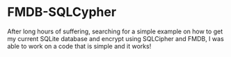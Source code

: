 # FMDB-SQLCypher
After long hours of suffering, searching for a simple example on how to get my current SQLite database and encrypt using SQLCipher and FMDB, I was able to work on a code that is simple and it works! 
